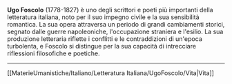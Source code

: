 **Ugo Foscolo** (1778-1827) è uno degli scrittori e poeti più importanti della letteratura italiana, noto per il suo impegno civile e la sua sensibilità romantica. La sua opera attraversa un periodo di grandi cambiamenti storici, segnato dalle guerre napoleoniche, l'occupazione straniera e l'esilio. La sua produzione letteraria riflette i conflitti e le contraddizioni di un'epoca turbolenta, e Foscolo si distingue per la sua capacità di intrecciare riflessioni filosofiche e poetiche.

---
[[MaterieUmanistiche/Italiano/Letteratura Italiana/UgoFoscolo/Vita|Vita]]